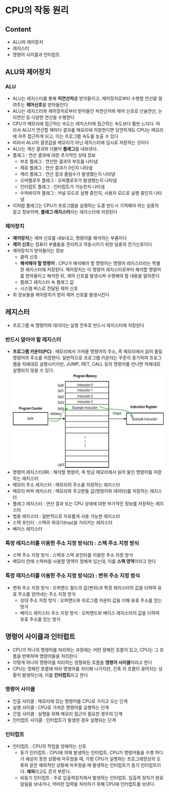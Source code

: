 # CPU의 작동 원리

## Content
- ALU와 제어장치
- 레지스터
- 명령어 사이클과 인터럽트

## ALU와 제어장치

### ALU
- ALU는 레지스터를 통해 **피연산자**를 받아들이고, 제어장치로부터 수행할 연산을 알려주는 **제어신호**를 받아들인다
- ALU는 레지스터와 제어장치로부터 받아들인 피연산자와 제어 신호로 산술연산, 논리연산 등 다양한 연산을 수행한다
- CPU가 메모리에 접근하는 속도는 레지스터에 접근하는 속도보다 훨씬 느리다. 따라서 ALU가 연산할 때마다 결과를 메모리에 저장한다면 당연하게도
CPU는 메모리에 자주 접근하게 되고, 이는 프로그램 속도를 늦출 수 있다
- 따라서 ALU의 결괏값을 메모리가 아닌 레지스터에 임시로 저장하는 것이다   
- ALU는 계산 결과와 더불어 **플래그**를 내보낸다.
- 플래그 : 연산 결과에 대한 추가적인 상태 정보
  - 부호 플래그 : 연산한 결과의 부호를 나타냄
  - 제로 플래그 : 연산 결과가 0인지 나타냄
  - 캐리 플래그 : 연산 결과 올림수가 발생했는지 나타냄
  - 오버플로우 플래그 : 오버플로우가 발생했는지 나타냄
  - 인터럽트 플래그 : 인터럽트가 가능한지 나타냄
  - 수퍼바이저 플래그 : 커널 모드로 실행 중인지, 사용자 모드로 실행 중인지 나타냄
- 이처럼 플래그는 CPU가 프로그램을 실행하는 도중 반드시 기억해야 하는 일종의 참고 정보이며, **플래그 레지스터**라는 레지스터에 저장된다

### 제어장치
- **제어장치**는 제어 신호를 내보내고, 명령어를 해석하는 부품이다
- **제어 신호**는 컴퓨터 부품들을 관리하고 작동시키기 위한 일종의 전기신호이다
- 제어장치가 받아들이는 정보
  - 클럭 신호
  - **해석해야 할 명령어** : CPU가 해석해야 할 명령어는 명령어 레지스터라는 특별한 레지스터에 저장된다. 제어장치는 이 명령어 레지스터로부터 해석할 명령어를 받아들이고
  해석한 뒤, 제어 신호를 발생시켜 수행해야 할 내용을 알려준다
  - 플래그 레지스터 속 플래그 값
  - 시스템 버스로 전달된 제어 신호
- 위 정보들을 제어장치가 받아 제어 신호를 발생시킨다

## 레지스터
- 프로그램 속 명령어와 데이터는 실행 전후로 반드시 레지스터에 저장된다

### 반드시 알아야 할 레지스터 
- **프로그램 카운터(PC)** : 메모리에서 가져올 명령어의 주소, 즉 메모리에서 읽어 들일 명령어의 주소를 저장한다. 일반적으로 프로그램 카운터는 꾸준히 증가하여 프로그램을
차례대로 실행시키지만, JUMP, RET, CALL 등의 명령어를 만나면 차례대로 실행되지 않을 수 있다.   
  <img src="../src/ProgramCounter.jpg" width="500px" height="300px" title="bigpicture" alt="bigpicture"></img>
- 명령어 레지스터(IR) : 해석할 명령어, 즉 방금 메모리에서 읽어 들인 명령어를 저장하는 레지스터
- 메모리 주소 레지스터 : 메모리의 주소를 저장하는 레지스터
- 메모리 버퍼 레지스터 : 메모리와 주고받을 값(명령어와 데이터)를 저장하는 레지스터
- 플래그 레지스터 : 연산 결과 또는 CPU 상태에 대한 부가적인 정보를 저장하는 레지스터
- 범용 레지스터 : 일반적으로 자유롭게 사용 가능한 레지스터
- 스택 포인터 : 스택의 꼭대기(top)을 가리키는 레지스터
- 베이스 레지스터

### 특정 레지스터를 이용한 주소 지정 방식(1) : 스택 주소 지정 방식
- 스택 주소 지정 방식 : 스택과 스택 포인터를 이용한 주소 지정 방식
- 메모리 안에 스택처럼 사용할 영역이 정해져 있는데, 이를 **스택 영역**이라고 한다

### 특정 레지스터를 이용한 주소 지정 방식(2) : 변위 주소 지정 방식
- 변위 주소 지정 방식 : 오퍼랜드 필드의 값(변위)과 특정 레지스터의 값을 더하여 유효 주소를 얻어내는 주소 지정 방식
  - 상대 주소 지정 방식 : 오퍼랜드와 프로그램 카운터 값을 더해 유효 주소를 얻는 방식
  - 베이스 레지스터 주소 지정 방식 : 오퍼랜드와 베이스 레지스터의 값을 더하여 유효 주소를 얻는 방식
  
## 명령어 사이클과 인터럽트
- CPU가 하나의 명령어를 처리하는 과정에는 어떤 정해진 흐름이 있고, CPU는 그 흐름을 반복하며 명령어들을 처리한다
- 이렇게 하나의 명령어를 처리하는 정형화된 흐름을 **명령어 사이클**이라고 한다
- CPU는 정해진 흐름에 따라 명령어를 처리해 나가지만, 간혹 이 흐름이 끊어지는 상황이 발생하는데, 이를 **인터럽트**라고 한다

### 명령어 사이클
- 인출 사이클 : 메모리에 있는 명령어를 CPU로 가지고 오는 단계
- 실행 사이클 : CPU로 가져온 명령어를 실행하는 단계
- 간접 사이클 : 실행을 위해 메모리 접근이 필요한 경우의 단계
- 인터럽트 사이클 : 인터럽트가 발생한 경우 실행되는 단계

### 인터럽트
- 인터럽트 : CPU의 작업을 방해하는 신호
  - 동기 인터럽트 : CPU에 의해 발생하는 인터럽트. CPU가 명령어들을 수행 하다가 예상치 못한 상황에 마주쳤을 때, 가령 CPU가 실행하는 프로그래밍상의 오류와 같은 예외적인
  상황에 마주쳤을 때 발생하는 인터럽트가 동기 인터럽트이다. **예외**라고도 흔히 부른다.
  - 비동기 인터럽트 : 주로 입출력장치에서 발생하는 인터럽트. 입출력 장치가 완료 알림을 보내거나, 어떠한 입력을 처리하기 위해 CPU에 인터럽트를 보낸다. 
